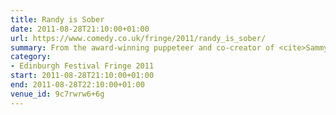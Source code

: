 ```yaml
---
title: Randy is Sober
date: 2011-08-28T21:10:00+01:00
url: https://www.comedy.co.uk/fringe/2011/randy_is_sober/
summary: From the award-winning puppeteer and co-creator of <cite>Sammy J in the Forest of Dreams</cite> comes an all-new comedy show starring Randy, the felt-faced misanthrope. The former alcoholic children’s entertainer is off the booze and on the wagon this summer, looking at the world through the disgruntled eyes of a reformed boozehound. Its puppet stand-up as you’ve never seen it before.
category:
- Edinburgh Festival Fringe 2011
start: 2011-08-28T21:10:00+01:00
end: 2011-08-28T22:10:00+01:00
venue_id: 9c7rwrw6+6g
---
```


